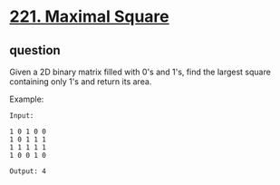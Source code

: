 # [221. Maximal Square](https://leetcode.com/problems/maximal-square/)

## question

Given a 2D binary matrix filled with 0's and 1's, find the largest square containing only 1's and return its area.

Example:

```
Input:

1 0 1 0 0
1 0 1 1 1
1 1 1 1 1
1 0 0 1 0

Output: 4
```
